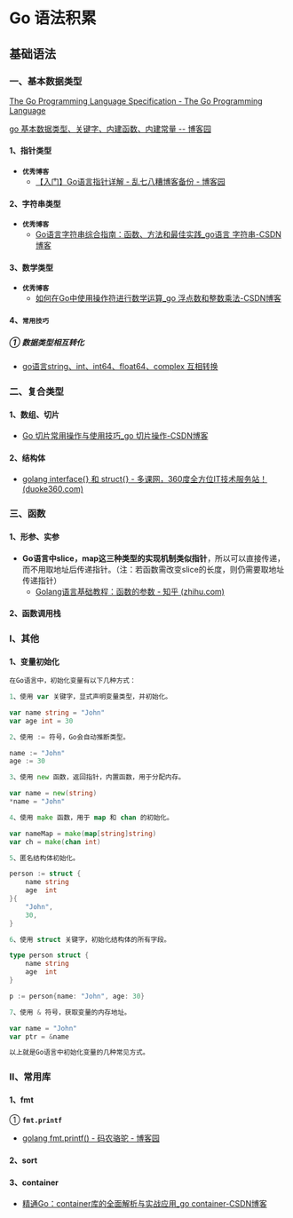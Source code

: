 # Go 语法积累

## 基础语法

### 一、基本数据类型

[The Go Programming Language Specification - The Go Programming Language](https://go.dev/ref/spec#Types)

[go 基本数据类型、关键字、内建函数、内建常量   --  博客园](https://www.cnblogs.com/dev-shi/p/12421077.html)

#### 1、指针类型

- **`优秀博客`**
  - [【入门】Go语言指针详解 - 乱七八糟博客备份 - 博客园 ](https://www.cnblogs.com/qinziteng/p/17280926.html)

#### 2、字符串类型

- **`优秀博客`**
  - [Go语言字符串综合指南：函数、方法和最佳实践_go语言 字符串-CSDN博客](https://blog.csdn.net/walkskyer/article/details/135093920)

#### 3、数学类型

- **`优秀博客`**
  - [如何在Go中使用操作符进行数学运算_go 浮点数和整数乘法-CSDN博客](https://blog.csdn.net/QIU176161650/article/details/133672895)

#### 4、`常用技巧`

##### ① 数据类型相互转化

- [go语言string、int、int64、float64、complex 互相转换](https://studygolang.com/articles/13139)





### 二、复合类型

#### 1、数组、切片

- [Go 切片常用操作与使用技巧_go 切片操作-CSDN博客](https://blog.csdn.net/u014082714/article/details/139151999)

#### 2、结构体

- [golang interface{} 和 struct{} - 多课网，360度全方位IT技术服务站！ (duoke360.com)](https://www.duoke360.com/post/5883)



### 三、函数

#### 1、形参、实参

- **Go语言中slice，map这三种类型的实现机制类似指针**，所以可以直接传递，而不用取地址后传递指针。（注：若函数需改变slice的长度，则仍需要取地址传递指针）
  - [Golang语言基础教程：函数的参数 - 知乎 (zhihu.com)](https://zhuanlan.zhihu.com/p/68049307)



#### 2、函数调用栈



### Ⅰ、其他

#### 1、变量初始化

```go
在Go语言中，初始化变量有以下几种方式：

1、使用 var 关键字，显式声明变量类型，并初始化。

var name string = "John"
var age int = 30

2、使用 := 符号，Go会自动推断类型。

name := "John"
age := 30

3、使用 new 函数，返回指针，内置函数，用于分配内存。

var name = new(string)
*name = "John"

4、使用 make 函数，用于 map 和 chan 的初始化。

var nameMap = make(map[string]string)
var ch = make(chan int)

5、匿名结构体初始化。

person := struct {
    name string
    age  int
}{
    "John",
    30,
}

6、使用 struct 关键字，初始化结构体的所有字段。

type person struct {
    name string
    age  int
}

p := person{name: "John", age: 30}

7、使用 & 符号，获取变量的内存地址。

var name = "John"
var ptr = &name

以上就是Go语言中初始化变量的几种常见方式。
```





### Ⅱ、常用库

#### 1、fmt

① **`fmt.printf`**

- [golang fmt.printf() - 码农骆驼 - 博客园](https://www.cnblogs.com/rxbook/p/7085783.html)



#### 2、sort



#### 3、container

- [精通Go：container库的全面解析与实战应用_go container-CSDN博客](https://blog.csdn.net/walkskyer/article/details/135670678)

